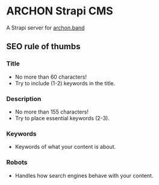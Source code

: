 # ARCHON Strapi CMS

A Strapi server for [archon.band](https://archon.band)

## SEO rule of thumbs

### Title

- No more than 60 characters!
- Try to include (1-2) keywords in the title.

### Description

- No more than 155 characters!
- Try to place essential keywords (2-3).

### Keywords

- Keywords of what your content is about.

### Robots

- Handles how search engines behave with your content.
